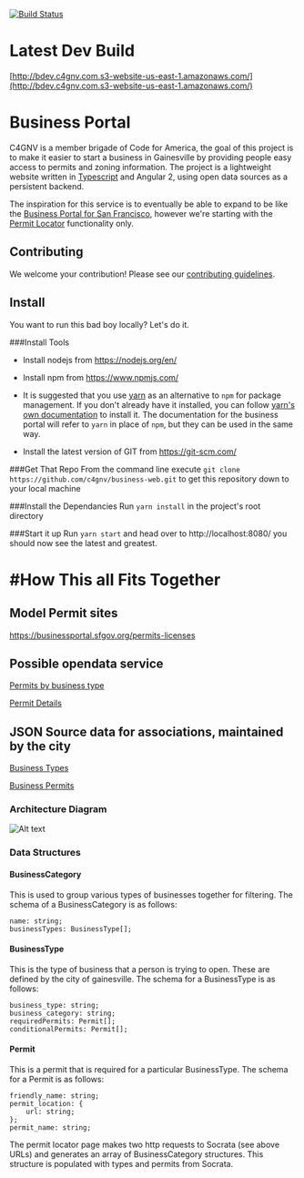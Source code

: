 [![Build Status](https://travis-ci.org/c4gnv/business-web.svg?branch=develop)](https://travis-ci.org/c4gnv/business-web)

# Latest Dev Build
[http://bdev.c4gnv.com.s3-website-us-east-1.amazonaws.com/](http://bdev.c4gnv.com.s3-website-us-east-1.amazonaws.com/)

# Business Portal
C4GNV is a member brigade of Code for America, the goal of this project is to make it easier
to start a business in Gainesville by providing people easy access to permits and zoning information.
The project is a lightweight website written in [Typescript](https://www.typescriptlang.org/) and Angular 2, using open data sources as a persistent backend.

The inspiration for this service is to eventually be able to expand to be like the
[Business Portal for San Francisco](https://businessportal.sfgov.org/), however we're
starting with the [Permit Locator](https://businessportal.sfgov.org/permits-licenses) functionality only.

## Contributing

We welcome your contribution! Please see our
[contributing guidelines](https://github.com/c4gnv/business-web/blob/develop/CONTRIBUTING.md).

## Install
You want to run this bad boy locally?  Let's do it.

###Install Tools
* Install nodejs from https://nodejs.org/en/

* Install npm from https://www.npmjs.com/
 * It is suggested that you use [yarn](https://yarnpkg.com/)
  as an alternative to `npm` for package management.
  If you don't already have it installed, you can
  follow [yarn's own documentation](https://yarnpkg.com/en/docs/install)
  to install it. The documentation for the business portal will refer to
  `yarn` in place of `npm`, but they can be used in the
  same way.

* Install the latest version of GIT from https://git-scm.com/

###Get That Repo
From the command line execute `git clone https://github.com/c4gnv/business-web.git` to get this repository down to your local machine

###Install the Dependancies
Run `yarn install` in the project's root directory

###Start it up
Run `yarn start` and head over to http://localhost:8080/ you should now see the latest and greatest.

#How This all Fits Together
=======
## Model Permit sites
https://businessportal.sfgov.org/permits-licenses

## Possible opendata service

[Permits by business type](https://data.cityofgainesville.org/Economic-Development-Redevelopment/Permits-by-Business-Type/i9px-haju)

[Permit Details](https://data.cityofgainesville.org/dataset/Permit-Table-TEST-for-C4GNV-/mfe4-6q3g)

## JSON Source data for associations, maintained by the city

[Business Types](https://data.cityofgainesville.org/resource/i9px-haju.json)

[Business Permits](https://data.cityofgainesville.org/resource/mfe4-6q3g.json)

### Architecture Diagram

![Alt text](https://cloud.githubusercontent.com/assets/1063707/17459516/b22d5afa-5c09-11e6-8b37-dce38b9515ce.png "Architecture Diagram")

### Data Structures

#### BusinessCategory
This is used to group various types of businesses together for filtering.
The schema of a BusinessCategory is as follows:
```
name: string;
businessTypes: BusinessType[];
```

#### BusinessType
This is the type of business that a person is trying to open. These are defined by the city of gainesville.
The schema for a BusinessType is as follows:
```
business_type: string;
business_category: string;
requiredPermits: Permit[];
conditionalPermits: Permit[];
```

#### Permit
This is a permit that is required for a particular BusinessType.
The schema for a Permit is as follows:
```
friendly_name: string;
permit_location: {
    url: string;
};
permit_name: string;
```

The permit locator page makes two http requests to Socrata (see above URLs) and generates an array of BusinessCategory structures.
This structure is populated with types and permits from Socrata.
